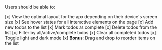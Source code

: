 Users should be able to:

[x] View the optimal layout for the app depending on their device's screen size
[x] See hover states for all interactive elements on the page
[x] Add new todos to the list
[x] Mark todos as complete
[x] Delete todos from the list
[x] Filter by all/active/complete todos
[x] Clear all completed todos
[x] Toggle light and dark mode
[x] **Bonus**: Drag and drop to reorder items on the list
